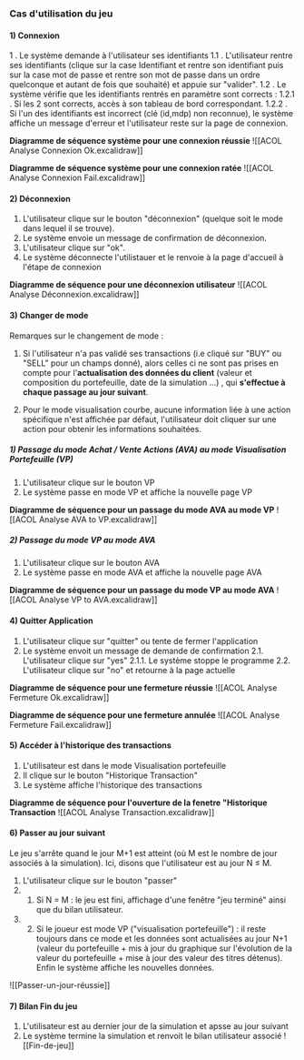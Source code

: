### Cas d'utilisation du jeu

#### 1) Connexion
1 . Le système demande à l'utilisateur ses identifiants
	1.1 . L'utilisateur rentre ses identifiants (clique sur la case Identifiant et rentre son identifiant puis sur la case mot de passe et rentre son mot de passe dans un ordre quelconque et autant de fois que souhaité) et appuie sur "valider".
	1.2 . Le système vérifie que les identifiants rentrés en paramètre sont corrects :
		1.2.1 . Si les 2 sont corrects, accès à son tableau de bord correspondant.
		1.2.2 . Si l'un des identifiants est incorrect (clé (id,mdp) non reconnue), le système affiche un message d'erreur et l'utilisateur reste sur la page de connexion.

**Diagramme de séquence système pour une connexion réussie**
![[ACOL Analyse Connexion Ok.excalidraw]]

**Diagramme de séquence système pour une connexion ratée**
![[ACOL Analyse Connexion Fail.excalidraw]]

#### 2) Déconnexion
1. L'utilisateur clique sur le bouton "déconnexion" (quelque soit le mode dans lequel il se trouve).
2. Le système envoie un message de confirmation de déconnexion.
3. L'utilisateur clique sur "ok".
4. Le système déconnecte l'utilistauer et le renvoie à la page d'accueil à l'étape de connexion

**Diagramme de séquence pour une déconnexion utilisateur**
![[ACOL Analyse Déconnexion.excalidraw]]

#### 3) Changer de mode
Remarques sur le changement de mode : 
1. Si l'utilisateur n'a pas validé ses transactions (i.e cliqué sur "BUY" ou "SELL" pour un champs donné), alors celles ci ne sont pas prises en compte pour l'**actualisation des données du client** (valeur et composition du portefeuille, date de la simulation ...) , qui **s'effectue à chaque passage au jour suivant**.

2. Pour le mode visualisation courbe, aucune information liée à une action spécifique n'est affichée par défaut, l'utilisateur doit cliquer sur une action pour obtenir les informations souhaitées.
##### 1) Passage du mode Achat / Vente Actions (AVA) au mode Visualisation Portefeuille (VP)

1. L'utilisateur clique sur le bouton VP
2. Le système passe en mode VP et affiche la nouvelle page VP

**Diagramme de séquence pour un passage du mode AVA au mode VP**
![[ACOL Analyse AVA to VP.excalidraw]]
##### 2) Passage du mode VP au mode AVA
1. L'utilisateur clique sur le bouton AVA
2. Le système passe en mode AVA et affiche la nouvelle page AVA

**Diagramme de séquence pour un passage du mode VP au mode AVA**
![[ACOL Analyse VP to AVA.excalidraw]]

#### 4) Quitter Application
1. L'utilisateur clique sur "quitter" ou tente de fermer l'application
2. Le système envoit un message de demande de confirmation
	2.1. L'utilisateur clique sur "yes"
		2.1.1. Le système stoppe le programme
	2.2. L'utilisateur clique sur "no" et retourne à la page actuelle

**Diagramme de séquence pour une fermeture réussie**
![[ACOL Analyse Fermeture Ok.excalidraw]]

**Diagramme de séquence pour une fermeture annulée**
![[ACOL Analyse Fermeture Fail.excalidraw]]

#### 5) Accéder à l'historique des transactions

1) L'utilisateur est dans le mode Visualisation portefeuille
2) Il clique sur le bouton "Historique Transaction"
3) Le système affiche l'historique des transactions

**Diagramme de séquence pour l'ouverture de la fenetre "Historique Transaction**
![[ACOL Analyse Transaction.excalidraw]]

#### 6) Passer au jour suivant 
Le jeu s'arrête quand le jour M+1 est atteint (où M est le nombre de jour associés à la simulation).
Ici, disons que l'utilisateur est au jour N $\leq$ M.
1. L'utilisateur clique sur le bouton "passer"
2. 1. Si N = M : le jeu est fini, affichage d'une fenêtre "jeu terminé" ainsi que du bilan utilisateur.
2. 2. Si le joueur est mode VP ("visualisation portefeuille") :  il reste toujours dans ce mode et les données sont actualisées au jour N+1 (valeur du portefeuille + mis à jour du graphique sur l'évolution de la valeur du portefeuille + mise à jour des valeur des titres détenus). 
   Enfin le système affiche les nouvelles données.

![[Passer-un-jour-réussie]]


#### 7) Bilan Fin du jeu
1) L'utilisateur est au dernier jour de la simulation et apsse au jour suivant
2) Le système termine la simulation et renvoit le bilan utilisateur associé
![[Fin-de-jeu]]